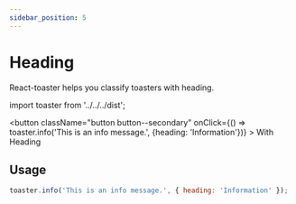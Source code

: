 ```yaml
---
sidebar_position: 5
---
```


# Heading

React-toaster helps you classify toasters with heading.

import toaster from '../../../dist';

<button
className="button button--secondary"
onClick={() => toaster.info('This is an info message.', {heading: 'Information'})} >
With Heading
</button>

## Usage

```jsx
toaster.info('This is an info message.', { heading: 'Information' });
```
